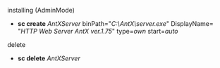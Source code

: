 installing (AdminMode)
-	**sc create** _AntXServer_ binPath="_C:\AntX\server.exe_" DisplayName= "_HTTP Web Server AntX ver.1.75_" type=_own_ start=_auto_

delete
-	**sc delete** _AntXServer_	
